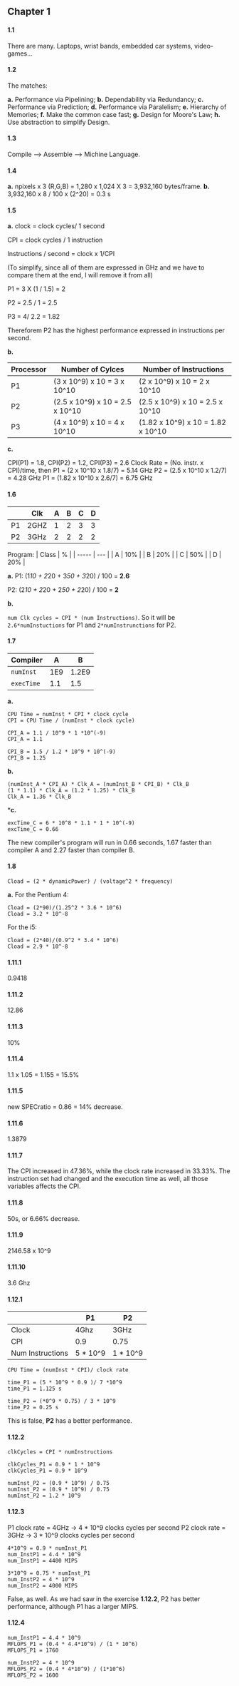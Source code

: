 ## Chapter 1

#### 1.1

There are many. Laptops, wrist bands, embedded car systems, video-games...

#### 1.2

The matches:

**a.** Performance via Pipelining;
**b.** Dependability via Redundancy;
**c.** Performance via Prediction;
**d.** Performance via Paralelism;
**e.** Hierarchy of Memories;
**f.** Make the common case fast;
**g.** Design for Moore's Law;
**h.** Use abstraction to simplify Design.

#### 1.3

Compile --> Assemble --> Michine Language.

#### 1.4

**a.** npixels x 3 (R,G,B) = 1,280 x 1,024 X 3 = 3,932,160 bytes/frame.
**b.** 3,932,160 x 8 / 100 x (2^20) = 0.3 s

#### 1.5

**a.**
clock = clock cycles/ 1 second

CPI = clock cycles / 1 instruction

Instructions / second = clock x 1/CPI

(To simplify, since all of them are expressed in GHz and we have to compare them at the end, I will remove it from all)

P1 = 3 X (1 / 1.5) = 2

P2 = 2.5 / 1 = 2.5

P3 = 4/ 2.2 = 1.82

Thereforem P2 has the highest performance expressed in instructions per second.

**b.**

| Processor | Number of Cylces                | Number of Instructions            |
| --------- | ------------------------------- | --------------------------------- |
| P1        | (3 x 10^9) x 10 = 3 x 10^10     | (2 x 10^9) x 10 = 2 x 10^10       |
| P2        | (2.5 x 10^9) x 10 = 2.5 x 10^10 | (2.5 x 10^9) x 10 = 2.5 x 10^10   |
| P3        | (4 x 10^9) x 10 = 4 x 10^10     | (1.82 x 10^9) x 10 = 1.82 x 10^10 |

**c.**

CPI(P1) = 1.8, CPI(P2) = 1.2, CPI(P3) = 2.6
Clock Rate = (No. instr. x CPI)/time, then
P1 = (2 x 10^10 x 1.8/7) = 5.14 GHz
P2 = (2.5 x 10^10 x 1.2/7) = 4.28 GHz
P1 = (1.82 x 10^10 x 2.6/7) = 6.75 GHz

#### 1.6

|     | Clk  | A   | B   | C   | D   |
| --- | ---- | --- | --- | --- | --- |
| P1  | 2GHZ | 1   | 2   | 3   | 3   |
| P2  | 3GHz | 2   | 2   | 2   | 2   |

Program:
| Class | % |
| ----- | --- |
| A | 10% |
| B | 20% |
| C | 50% |
| D | 20% |

**a.**
P1:
(1*10 + 2*20 + 3*50 + 3*20) / 100 = **2.6**

P2:
(2*10 + 2*20 + 2*50 + 2*20) / 100 = **2**

**b.**

`num Clk cycles = CPI * (num Instructions)`.
So it will be `2.6*numInstuctions` for P1 and `2*numInstrunctions` for P2.

#### 1.7

| Compiler   | A   | B     |
| ---------- | --- | ----- |
| `numInst`  | 1E9 | 1.2E9 |
| `execTime` | 1.1 | 1.5   |

**a.**
```
CPU Time = numInst * CPI * clock cycle
CPI = CPU Time / (numInst * clock cycle)

CPI_A = 1.1 / 10^9 * 1 *10^(-9)
CPI_A = 1.1

CPI_B = 1.5 / 1.2 * 10^9 * 10^(-9)
CPI_B = 1.25
```

**b.**
```
(numInst_A * CPI_A) * Clk_A = (numInst_B * CPI_B) * Clk_B
(1 * 1.1) * Clk_A = (1.2 * 1.25) * Clk_B
Clk_A = 1.36 * Clk_B
```

***c.**
```
excTime_C = 6 * 10^8 * 1.1 * 1 * 10^(-9)
excTime_C = 0.66 
```
The new compiler's program will run in 0.66 seconds, 1.67 faster than compiler A and 2.27 faster than compiler B.


#### 1.8

```
Cload = (2 * dynamicPower) / (voltage^2 * frequency)
```

**a.**
For the Pentium 4:
```
Cload = (2*90)/(1.25^2 * 3.6 * 10^6)  
Cload = 3.2 * 10^-8  
```
For the i5:
```
Cload = (2*40)/(0.9^2 * 3.4 * 10^6)  
Cload = 2.9 * 10^-8  
```

#### 1.11.1
 0.9418
#### 1.11.2
 12.86
#### 1.11.3
 10%
#### 1.11.4
 1.1 x 1.05 = 1.155 = 15.5%
#### 1.11.5
 new SPECratio = 0.86 = 14% decrease.
#### 1.11.6
 1.3879
#### 1.11.7
 The CPI increased in 47.36%, while the clock rate increased in 33.33%. The instruction set had changed and the execution time as well, all those variables affects the CPI.
#### 1.11.8
 50s, or 6.66% decrease.
#### 1.11.9
 2146.58 x 10^9
#### 1.11.10
 3.6 Ghz


#### 1.12.1

| | P1 | P2 | 
|- | -| -| 
Clock| 4Ghz | 3GHz |
CPI | 0.9 | 0.75 |
Num Instructions | 5 * 10^9 | 1 * 10^9

```
CPU Time = (numInst * CPI)/ clock rate

time_P1 = (5 * 10^9 * 0.9 )/ 7 *10^9
time_P1 = 1.125 s

time_P2 = (*0^9 * 0.75) / 3 * 10^9
time_P2 = 0.25 s
```

This is false, **P2** has a better performance.

#### 1.12.2

```
clkCycles = CPI * numInstructions

clkCycles_P1 = 0.9 * 1 * 10^9
clkCycles_P1 = 0.9 * 10^9

numInst_P2 = (0.9 * 10^9) / 0.75
numInst_P2 = (0.9 * 10^9) / 0.75
numInst_P2 = 1.2 * 10^9

```

#### 1.12.3

P1 clock rate = 4GHz -> 4 * 10^9 clocks cycles per second
P2 clock rate = 3GHz -> 3 * 10^9 clocks cycles per second

```
4*10^9 = 0.9 * numInst_P1
num_InstP1 = 4.4 * 10^9
num_InstP1 = 4400 MIPS

3*10^9 = 0.75 * numInst_P1
num_InstP2 = 4 * 10^9
num_InstP2 = 4000 MIPS
```

False, as well. As we had saw in the exercise **1.12.2**, P2 has better performance, although P1 has a larger MIPS. 

#### 1.12.4

```
num_InstP1 = 4.4 * 10^9
MFLOPS_P1 = (0.4 * 4.4*10^9) / (1 * 10^6)
MFLOPS_P1 = 1760

num_InstP2 = 4 * 10^9
MFLOPS_P2 = (0.4 * 4*10^9) / (1*10^6)
MFLOPS_P2 = 1600
```